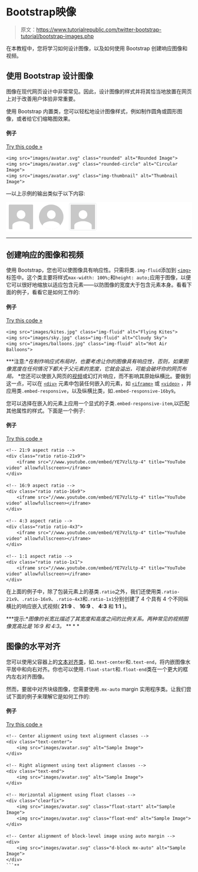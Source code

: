 # Bootstrap映像

> 原文：<https://www.tutorialrepublic.com/twitter-bootstrap-tutorial/bootstrap-images.php>

在本教程中，您将学习如何设计图像，以及如何使用 Bootstrap 创建响应图像和视频。

## 使用 Bootstrap 设计图像

图像在现代网页设计中非常常见。因此，设计图像的样式并将其恰当地放置在网页上对于改善用户体验非常重要。

使用 Bootstrap 内置类，您可以轻松地设计图像样式，例如制作圆角或圆形图像，或者给它们缩略图效果。

#### 例子

[Try this code »](../codelab.php?topic=bootstrap&file=image-styling "Try this code using online Editor")

```
<img src="images/avatar.svg" class="rounded" alt="Rounded Image">
<img src="images/avatar.svg" class="rounded-circle" alt="Circular Image">
<img src="images/avatar.svg" class="img-thumbnail" alt="Thumbnail Image">
```

—以上示例的输出类似于以下内容:

[![Bootstrap Image Styling](img/21933bd8df98e934166f0f47359cb90c.png)](../codelab.php?topic=bootstrap&file=image-styling) 

* * *

## 创建响应的图像和视频

使用 Bootstrap，您也可以使图像具有响应性。只需将类`.img-fluid`添加到 [`<img>`](../html-reference/html-img-tag.php) 标签中。这个类主要将样式`max-width: 100%;`和`height: auto;`应用于图像，以便它可以很好地缩放以适应包含元素——以防图像的宽度大于包含元素本身。看看下面的例子，看看它是如何工作的:

#### 例子

[Try this code »](../codelab.php?topic=bootstrap&file=responsive-images "Try this code using online Editor")

```
<img src="images/kites.jpg" class="img-fluid" alt="Flying Kites">
<img src="images/sky.jpg" class="img-fluid" alt="Cloudy Sky">
<img src="images/balloons.jpg" class="img-fluid" alt="Hot Air Balloons">
```

 ***注意:**在制作响应式布局时，也要考虑让你的图像具有响应性，否则，如果图像宽度在任何情况下都大于父元素的宽度，它就会溢出，可能会破坏你的网页布局。*  *您还可以使嵌入网页的[视频](../html-tutorial/html5-video.php)或幻灯片响应，而不影响其原始纵横比。要做到这一点，可以在 [`<div>`](../html-reference/html-div-tag.php) 元素中包装任何嵌入的元素，如 [`<iframe>`](../html-reference/html-iframe-tag.php) 或 [`<video>`](../html-reference/html5-video-tag.php) ，并应用类`.embed-responsive`，以及纵横比类，如`.embed-responsive-16by9`。

您可以选择在嵌入的元素上应用一个显式的子类`.embed-responsive-item`,以匹配其他属性的样式。下面是一个例子:

#### 例子

[Try this code »](../codelab.php?topic=bootstrap&file=responsive-videos "Try this code using online Editor")

```
<!-- 21:9 aspect ratio -->
<div class="ratio ratio-21x9">
    <iframe src="//www.youtube.com/embed/YE7VzlLtp-4" title="YouTube video" allowfullscreen></iframe>
</div>

<!-- 16:9 aspect ratio -->
<div class="ratio ratio-16x9">
    <iframe src="//www.youtube.com/embed/YE7VzlLtp-4" title="YouTube video" allowfullscreen></iframe>
</div>

<!-- 4:3 aspect ratio -->
<div class="ratio ratio-4x3">
    <iframe src="//www.youtube.com/embed/YE7VzlLtp-4" title="YouTube video" allowfullscreen></iframe>
</div>

<!-- 1:1 aspect ratio -->
<div class="ratio ratio-1x1">
    <iframe src="//www.youtube.com/embed/YE7VzlLtp-4" title="YouTube video" allowfullscreen></iframe>
</div>
```

在上面的例子中，除了包装元素上的基类`.ratio`之外，我们还使用类`.ratio-21x9`、`.ratio-16x9`、`.ratio-4x3`和`.ratio-1x1`分别创建了 4 个具有 4 个不同纵横比的响应嵌入式视频( **21:9** 、 **16:9** 、 **4:3** 和 **1:1** )。

 ***提示:**图像的长宽比描述了其宽度和高度之间的比例关系。两种常见的视频图像宽高比是 16:9 和 4:3。*  ** * *

## 图像的水平对齐

您可以使用父容器上的[文本对齐类](bootstrap-helper-classes.php#text-alignment-classes)，如`.text-center`和`.text-end`，将内嵌图像水平居中和向右对齐。你也可以使用`.float-start`和`.float-end`类在一个更大的框内左右对齐图像。

然而，要居中对齐块级图像，您需要使用`.mx-auto` margin 实用程序类。让我们尝试下面的例子来理解它是如何工作的:

#### 例子

[Try this code »](../codelab.php?topic=bootstrap&file=image-alignment "Try this code using online Editor")

```
<!-- Center alignment using text alignment classes -->
<div class="text-center">
    <img src="images/avatar.svg" alt="Sample Image">
</div>

<!-- Right alignment using text alignment classes -->
<div class="text-end">
    <img src="images/avatar.svg" alt="Sample Image">
</div>

<!-- Horizontal alignment using float classes -->
<div class="clearfix">
    <img src="images/avatar.svg" class="float-start" alt="Sample Image">
    <img src="images/avatar.svg" class="float-end" alt="Sample Image">
</div>

<!-- Center alignment of block-level image using auto margin -->
<div>
    <img src="images/avatar.svg" class="d-block mx-auto" alt="Sample Image">
</div>
```**